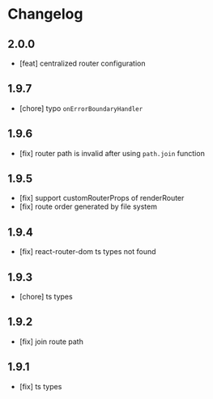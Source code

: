 # Changelog

## 2.0.0

- [feat] centralized router configuration

## 1.9.7

- [chore] typo `onErrorBoundaryHandler`

## 1.9.6

- [fix] router path is invalid after using `path.join` function

## 1.9.5

- [fix] support customRouterProps of renderRouter
- [fix] route order generated by file system

## 1.9.4

- [fix] react-router-dom ts types not found

## 1.9.3

- [chore] ts types

## 1.9.2

- [fix] join route path

## 1.9.1

- [fix] ts types

